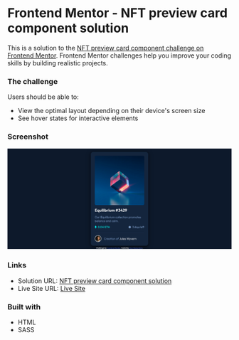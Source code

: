 # Frontend Mentor - NFT preview card component solution

This is a solution to the [NFT preview card component challenge on Frontend Mentor](https://www.frontendmentor.io/challenges/nft-preview-card-component-SbdUL_w0U). Frontend Mentor challenges help you improve your coding skills by building realistic projects. 

### The challenge

Users should be able to:

- View the optimal layout depending on their device's screen size
- See hover states for interactive elements

### Screenshot

![NFT preview card component](screenshot/NFT%20preview%20card%20component.png)

### Links

- Solution URL: [NFT preview card component solution]()
- Live Site URL: [Live Site]()

### Built with

- HTML
- SASS